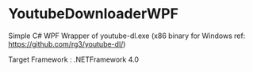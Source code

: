 # YoutubeDownloaderWPF

Simple C# WPF Wrapper of youtube-dl.exe (x86 binary for Windows ref: https://github.com/rg3/youtube-dl/)

Target Framework : .NETFramework 4.0

